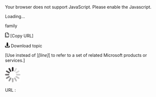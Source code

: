 Your browser does not support JavaScript. Please enable the Javascript.

Loading...

family

![Copy URL](family_files/Copy.png) [Copy URL]

![Download](family_files/Download.png)
Download topic

[Use instead of ]*[line]*[ to refer to a set of related Microsoft products or services.]

![In progress](family_files/activity-large.gif)

URL :


